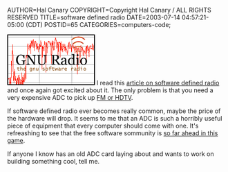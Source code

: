 AUTHOR=Hal Canary
COPYRIGHT=Copyright Hal Canary / ALL RIGHTS RESERVED
TITLE=software defined radio
DATE=2003-07-14 04:57:21-05:00 (CDT)
POSTID=65
CATEGORIES=computers-code;

[![[GNU RADIO]](/images/gnu-radio.png)](http://www.gnu.org/software/gnuradio/) I read this [article on software defined radio](http://www.guardian.co.uk/online/story/0,3605,994679,00.html) and once again got excited about it. The only problem is that you need a very expensive ADC to pick up [FM or HDTV](http://comsec.com/wiki?HowtoHdTv).

If software defined radio ever becomes really common, maybe the price of the hardware will drop. It seems to me that an ADC is such a horribly useful piece of equipment that every computer should come with one. It's refreashing to see that the free software sommunity is [so far ahead in this game](http://www.gnu.org/software/gnuradio/).

If anyone I know has an old ADC card laying about and wants to work on building something cool, tell me.
